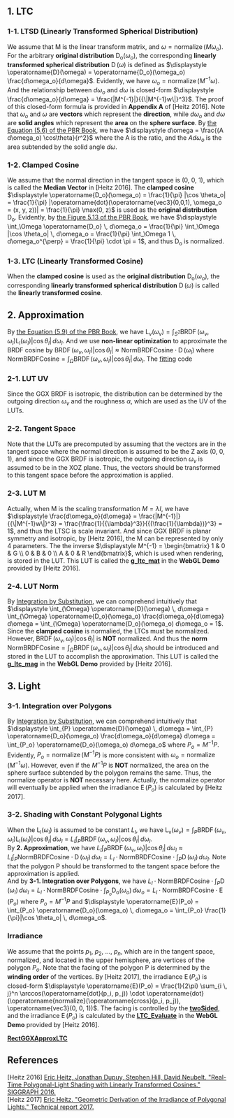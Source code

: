 ## 1\. LTC  
 
### 1-1\. LTSD (Linearly Transformed Spherical Distribution)  
We assume that M is the linear transform matrix, and $\displaystyle \omega = \operatorname{normalize}(M \omega_o)$.  For the arbitrary **original distribution** $\displaystyle \operatorname{D_o}(\omega_o)$, the corresponding **linearly transformed spherical distribution** $\displaystyle \operatorname{D}(\omega)$ is defined as $\displaystyle \operatorname{D}(\omega) = \operatorname{D_o}(\omega_o) \frac{d\omega_o}{d\omega}$. Evidently, we have $\displaystyle \omega_o = \operatorname{normalize}(M^{-1} \omega)$. And the relationship between $\displaystyle d\omega_o$ and $\displaystyle d\omega$ is closed-form $\displaystyle \frac{d\omega_o}{d\omega} = \frac{|M^{-1}|}{{\|M^{-1}w\|}^3}$. The proof of this closed-form formula is provided in **Appendix A** of \[Heitz 2016\]. Note that $\displaystyle \omega_o$ and $\displaystyle \omega$ are **vectors** which represent the **direction**, while $\displaystyle d\omega_o$ and $\displaystyle d\omega$ are **solid angles** which represent the **area** on the **sphere surface**. By [the Equation (5.6) of the PBR Book](https://pbr-book.org/3ed-2018/Color_and_Radiometry/Working_with_Radiometric_Integrals#IntegralsoverArea), we have $\displaystyle d\omega = \frac{(A d\omega_o) \cos\theta}{r^2}$ where the A is the ratio, and the $\displaystyle A d\omega_o$ is the area subtended by the solid angle $\displaystyle d\omega$.  

### 1-2\. Clamped Cosine  
We assume that the normal direction in the tangent space is (0, 0, 1), which is called the **Median Vector** in \[Heitz 2016\]. The **clamped cosine** $\displaystyle \operatorname{D_o}(\omega_o) = \frac{1}{\pi} |\cos \theta_o| = \frac{1}{\pi} |\operatorname{dot}(\operatorname{vec3}(0,0,1), \omega_o = (x, y, z))| = \frac{1}{\pi} \max(0, z)$ is used as the **original distribution** $\displaystyle \operatorname{D_o}$. Evidently, by [the Figure 5.13 of the PBR Book](https://pbr-book.org/3ed-2018/Color_and_Radiometry/Working_with_Radiometric_Integrals#IntegralsoverProjectedSolidAngle), we have $\displaystyle \int_\Omega \operatorname{D_o} \, d\omega_o = \frac{1}{\pi} \int_\Omega |\cos \theta_o| \, d\omega_o = \frac{1}{\pi} \int_\Omega 1 \, d\omega_o^{\perp} = \frac{1}{\pi} \cdot \pi = 1$, and thus $\displaystyle \operatorname{D_o}$ is normalized.  

### 1-3\. LTC (Linearly Transformed Cosine) 
When the **clamped cosine** is used as the **original distribution** $\displaystyle \operatorname{D_o}(\omega_o)$, the corresponding **linearly transformed spherical distribution** $\displaystyle \operatorname{D}(\omega)$ is called the **linearly transformed cosine**.  

## 2\. Approximation 
By [the Equation (5.9) of the PBR Book](https://pbr-book.org/3ed-2018/Color_and_Radiometry/Surface_Reflection#TheBRDF), we have $\displaystyle \operatorname{L_v}(\omega_v) = \int_{S^2} \operatorname{BRDF}(\omega_v, \omega_l) \operatorname{L_l}(\omega_l) |\cos \theta_l| \, d\omega_l$. And we use **non-linear optimization** to approximate the BRDF cosine by $\displaystyle \operatorname{BRDF}(\omega_v, \omega_l)|\cos \theta_l| \approx \mathrm{NormBRDFCosine} \cdot \operatorname{D}(\omega_l)$ where $\displaystyle \mathrm{NormBRDFCosine} = \int_{\Omega} \operatorname{BRDF}(\omega_v, \omega_l)|\cos \theta_l| \, d\omega_l$. The [fitting](https://github.com/selfshadow/ltc_code/blob/master/fit/fitLTC.cpp) code  

### 2-1\. LUT UV
Since the GGX BRDF is isotropic, the distribution can be determined by the outgoing direction $\displaystyle \omega_v$ and the roughness $\displaystyle \alpha$, which are used as the UV of the LUTs. 

### 2-2\. Tangent Space  
Note that the LUTs are precomputed by assuming that the vectors are in the tangent space where the normal direction is assumed to be the Z axis (0, 0, 1), and since the GGX BRDF is isotropic, the outgoing direction $\displaystyle \omega_v$ is assumed to be in the XOZ plane. Thus, the vectors should be transformed to this tangent space before the approximation is applied.  

### 2-3\. LUT M
Actually, when M is the scaling transformation $\displaystyle M = \lambda I$, we have $\displaystyle \frac{d\omega_o}{d\omega} = \frac{|M^{-1}|}{{\|M^{-1}w\|}^3} = \frac{\frac{1}{{\lambda}^3}}{{(\frac{1}{\lambda})}^3} = 1$, and thus the LTSC is scale invariant. And since GGX BRDF is planar symmetry and isotropic, by \[Heitz 2016\], the M can be represented by only 4 parameters. The the inverse $\displaystyle M^{-1} = \begin{bmatrix} 1 & 0 & G \\ 0 & B & 0 \\ A & 0 & R \end{bmatrix}$, which is used when rendering, is stored in the LUT. This LUT is called the [**g_ltc_mat**](https://blog.selfshadow.com/sandbox/js/ltc_tables.js) in the **WebGL Demo** provided by \[Heitz 2016\].  

### 2-4\. LUT Norm
By [Integration by Substitution](https://en.wikipedia.org/wiki/Integration_by_substitution), we can comprehend intuitively that $\displaystyle \int_{\Omega} \operatorname{D}(\omega) \, d\omega = \int_{\Omega} \operatorname{D_o}(\omega_o) \frac{d\omega_o}{d\omega} d\omega = \int_{\Omega} \operatorname{D_o}(\omega_o) d\omega_o = 1$. Since the **clamped cosine** is normalied, the LTCs must be normalized.  However, $\displaystyle \operatorname{BRDF}(\omega_v, \omega_l)|\cos \theta_l|$ is **NOT** normalized. And thus the **norm** $\displaystyle \mathrm{NormBRDFCosine} = \int_{\Omega} \operatorname{BRDF}(\omega_v, \omega_l)|\cos \theta_l| \, d\omega_l$ should be introduced and stored in the LUT to accomplish the approximation. This LUT is called the [**g_ltc_mag**](https://blog.selfshadow.com/sandbox/js/ltc_tables.js) in the **WebGL Demo** provided by \[Heitz 2016\].  

## 3\. Light

### 3-1\. Integration over Polygons
By [Integration by Substitution](https://en.wikipedia.org/wiki/Integration_by_substitution), we can comprehend intuitively that $\displaystyle \int_{P} \operatorname{D}(\omega) \, d\omega = \int_{P} \operatorname{D_o}(\omega_o) \frac{d\omega_o}{d\omega} d\omega = \int_{P_o} \operatorname{D_o}(\omega_o) d\omega_o$ where $\displaystyle P_o = M^{-1} P$. Evidently, $\displaystyle P_o = \operatorname{normalize}(M^{-1} P)$ is more consistent with $\displaystyle \omega_o = \operatorname{normalize}(M^{-1} \omega)$. However, even if the $\displaystyle M^{-1} P$ is **NOT** normalized, the area on the sphere surface subtended by the polygon remains the same. Thus, the normalize operator is **NOT** necessary here. Actually, the normalize operator will eventually be applied when the irradiance $\displaystyle \operatorname{E}(P_o)$ is calculated by \[Heitz 2017\].  

### 3-2\. Shading with Constant Polygonal Lights  
When the $\displaystyle \operatorname{L_l}(\omega_l)$ is assumed to be constant $\displaystyle L_l$, we have $\displaystyle \operatorname{L_v}(\omega_v) = \int_{P} \operatorname{BRDF}(\omega_v, \omega_l) \operatorname{L_l}(\omega_l) |\cos \theta_l| \, d\omega_l = L_l \int_{P} \operatorname{BRDF}(\omega_v, \omega_l) |\cos \theta_l| \, d\omega_l$.  
By **2\. Approximation**, we have $L_l \int_{P} \operatorname{BRDF}(\omega_v, \omega_l) |\cos \theta_l| \, d\omega_l \approx L_l \int_{P} \mathrm{NormBRDFCosine} \cdot \operatorname{D}(\omega_l) \, d\omega_l = L_l \cdot \mathrm{NormBRDFCosine} \cdot \int_{P} \operatorname{D}(\omega_l) \, d\omega_l$. Note that the polygon P should be transformed to the tangent space before the approximation is applied.  
And by **3-1\. Integration over Polygons**, we have $\displaystyle  L_l \cdot \mathrm{NormBRDFCosine} \cdot \int_{P} \operatorname{D}(\omega_l) \, d\omega_l = L_l \cdot \mathrm{NormBRDFCosine} \cdot \int_{P_o} \operatorname{D_o}(\omega_o) \, d\omega_o = L_l \cdot \mathrm{NormBRDFCosine} \cdot \operatorname{E}(P_o)$ where $\displaystyle P_o = M^{-1} P$ and $\displaystyle \operatorname{E}(P_o) = \int_{P_o} \operatorname{D_o}(\omega_o) \, d\omega_o = \int_{P_o} \frac{1}{\pi}|\cos \theta_o| \, d\omega_o$.  

### Irradiance
We assume that the points $\displaystyle p_1$, $\displaystyle p_2$, ..., $\displaystyle p_n$, which are in the tangent space, normalized, and located in the upper hemisphere,  are vertices of the polygon $\displaystyle P_o$. Note that the facing of the polygon P is determined by the **winding order** of the vertices. By \[Heitz 2017\], the irradiance $\displaystyle \operatorname{E}(P_o)$ is closed-form $\displaystyle \operatorname{E}(P_o) = \frac{1}{2\pi} \sum_{i \, j}^n \arccos(\operatorname{dot}(p_i, p_j)) \cdot \operatorname{dot}(\operatorname{normalize}(\operatorname{cross}(p_i, p_j)), \operatorname{vec3}(0, 0, 1))$. The facing is controlled by the [**twoSided**](https://blog.selfshadow.com/sandbox/shaders/ltc/ltc.fs), and the irradiance $\displaystyle \operatorname{E}(P_o)$ is calculated by the [**LTC_Evaluate**](https://blog.selfshadow.com/sandbox/shaders/ltc/ltc.fs) in the **WebGL Demo** provided by \[Heitz 2016\].  

[**RectGGXApproxLTC**](https://github.com/EpicGames/UnrealEngine/blob/4.27/Engine/Shaders/Private/RectLight.ush#L442)  


## References  
\[Heitz 2016\] [Eric Heitz, Jonathan Dupuy, Stephen Hill, David Neubelt. "Real-Time Polygonal-Light Shading with Linearly Transformed Cosines." SIGGRAPH 2016.](https://eheitzresearch.wordpress.com/415-2/)  
\[Heitz 2017\] [Eric Heitz. "Geometric Derivation of the Irradiance of Polygonal Lights." Technical report 2017.](https://hal.archives-ouvertes.fr/hal-01458129)  


